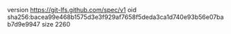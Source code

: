 version https://git-lfs.github.com/spec/v1
oid sha256:bacea99e468b1575d3e3f929af7658f5deda3ca1d740e93b56e07bab7d9e9947
size 2260
